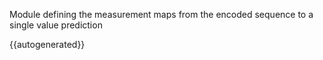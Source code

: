 Module defining the measurement maps from the encoded sequence to a single value prediction



{{autogenerated}}